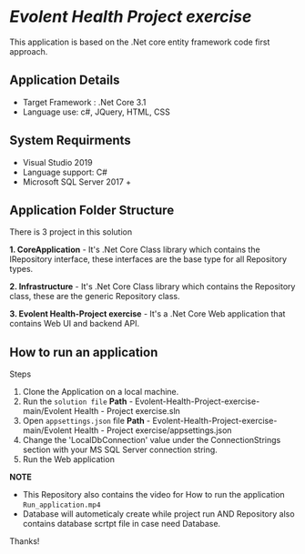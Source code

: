 # _Evolent Health Project exercise_
This application is based on the .Net core entity framework code first approach.


## Application Details
- Target Framework : .Net Core 3.1
- Language use: c#, JQuery, HTML, CSS

## System Requirments
- Visual Studio 2019
- Language support: C#
- Microsoft SQL Server 2017 +

## Application Folder Structure
There is 3 project in this solution

**1. CoreApplication** - It's .Net Core Class library which contains the IRepository interface, these interfaces are the base type for all Repository types.

**2. Infrastructure** - It's .Net Core Class library which contains the Repository class, these are the generic Repository class.

**3. Evolent Health-Project exercise** - It's a .Net Core Web application that contains Web UI and backend API.


## How to run an application
Steps
1. Clone the Application on a local machine.
2. Run the `solution file`  **Path** - Evolent-Health-Project-exercise-main/Evolent Health - Project exercise.sln
3. Open `appsettings.json` file **Path** - Evolent-Health-Project-exercise-main/Evolent Health - Project exercise/appsettings.json
4. Change the 'LocalDbConnection' value under the ConnectionStrings section with your MS SQL Server connection string.
5. Run the Web application

**NOTE**
- This Repository also contains the video for How to run the application `Run_application.mp4` 
- Database will autometicaly create while project run AND Repository also contains database scrtpt file in case need Database.

Thanks!
